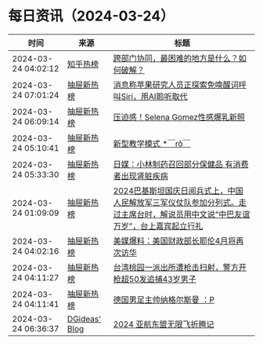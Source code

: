 ﻿# 每日资讯（2024-03-24）

|时间|来源|标题|
|---|---|---|
|2024-03-24 04:02:12|[知乎热榜](https://rss.mifaw.com/articles/5c8bb11a3c41f61efd36683e/5c919d543882afa09dff3fa3)|[跨部门协同，最困难的地方是什么？如何破解？](https://www.zhihu.com/question/648611918)|
|2024-03-24 07:01:24|[抽屉新热榜](http://dig.chouti.com/feed.xml)|[消息称苹果研究人员正探索免唤醒词呼叫Siri，用AI聆听取代](https://dig.chouti.com/link/41908950)|
|2024-03-24 06:09:14|[抽屉新热榜](http://dig.chouti.com/feed.xml)|[压迫感！Selena Gomez性感爆乳新照](https://dig.chouti.com/link/41908812)|
|2024-03-24 05:10:41|[抽屉新热榜](http://dig.chouti.com/feed.xml)|[新型教学模式 *￣rǒ￣ ](https://dig.chouti.com/link/41908353)|
|2024-03-24 05:33:30|[抽屉新热榜](http://dig.chouti.com/feed.xml)|[日媒：小林制药召回部分保健品 有消费者出现肾脏疾病](https://dig.chouti.com/link/41908457)|
|2024-03-24 01:09:09|[抽屉新热榜](http://dig.chouti.com/feed.xml)|[2024巴基斯坦国庆日阅兵式上，中国人民解放军三军仪仗队参加分列式。走过主席台时，解说员用中文说“中巴友谊万岁”，台上嘉宾起立行礼](https://dig.chouti.com/link/41906745)|
|2024-03-24 04:02:16|[抽屉新热榜](http://dig.chouti.com/feed.xml)|[美媒爆料：美国财政部长耶伦4月将再次访华](https://dig.chouti.com/link/41907872)|
|2024-03-24 04:11:27|[抽屉新热榜](http://dig.chouti.com/feed.xml)|[台湾桃园一派出所遭枪击扫射，警方开枪超50发追捕43岁男子](https://dig.chouti.com/link/41908043)|
|2024-03-24 04:11:41|[抽屉新热榜](http://dig.chouti.com/feed.xml)|[德国男足主帅纳格尔斯曼 ：P](https://dig.chouti.com/link/41908095)|
|2024-03-24 06:36:37|[DGideas' Blog](https://dgideas.net/feed/)|[2024 亚航东盟无限飞折腾记](https://dgideas.net/2024/2024-airasia-unlimited-aesan-pass-adventure/)|
